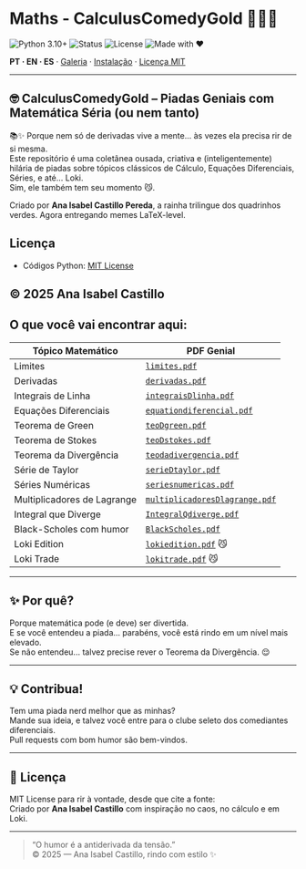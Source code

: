 <!-- HERO -->
# Maths -  CalculusComedyGold 💎🧮✨

![Python 3.10+](https://img.shields.io/badge/Python-3.10%2B-blue)
![Status](https://img.shields.io/badge/Status-Active-brightgreen)
![License](https://img.shields.io/badge/License-MIT-gold)
![Made with ❤](https://img.shields.io/badge/Made%20with-❤-ff69b4)

**PT · EN · ES** · [Galeria](#galeria--gifs) · [Instalação](#instalação--installation--instalación) · [Licença MIT](#licença--license--licencia)

---
## 🤓 CalculusComedyGold – Piadas Geniais com Matemática Séria (ou nem tanto)

📚✨ Porque nem só de derivadas vive a mente... às vezes ela precisa rir de si mesma.  
Este repositório é uma coletânea ousada, criativa e (inteligentemente) hilária de piadas sobre tópicos clássicos de Cálculo, Equações Diferenciais, Séries, e até... Loki.  
Sim, ele também tem seu momento 😼. 

Criado por **Ana Isabel Castillo Pereda**, a rainha trilingue dos quadrinhos verdes. Agora entregando memes LaTeX-level.
## Licença
- Códigos Python: [MIT License](LICENSE)

**© 2025 Ana Isabel Castillo**  
---

##  O que você vai encontrar aqui:

| Tópico Matemático | PDF Genial |
|-------------------|------------|
| Limites | [`limites.pdf`](./limites.pdf) |
| Derivadas | [`derivadas.pdf`](./derivadas.pdf) |
| Integrais de Linha | [`integraisDlinha.pdf`](./integraisDlinha.pdf) |
| Equações Diferenciais | [`equationdiferencial.pdf`](./equationdiferencial.pdf) |
| Teorema de Green | [`teoDgreen.pdf`](./teoDgreen.pdf) |
| Teorema de Stokes | [`teoDstokes.pdf`](./teoDstokes.pdf) |
| Teorema da Divergência | [`teodadivergencia.pdf`](./teodadivergencia.pdf) |
| Série de Taylor | [`serieDtaylor.pdf`](./serieDtaylor.pdf) |
| Séries Numéricas | [`seriesnumericas.pdf`](./seriesnumericas.pdf) |
| Multiplicadores de Lagrange | [`multiplicadoresDlagrange.pdf`](./multiplicadoresDlagrange.pdf) |
| Integral que Diverge | [`IntegralQdiverge.pdf`](./IntegralQdiverge.pdf) |
| Black-Scholes com humor | [`BlackScholes.pdf`](./BlackScholes.pdf) |
| Loki Edition | [`lokiedition.pdf`](./lokiedition.pdf) 😼
| Loki Trade | [`lokitrade.pdf`](./lokitrade.pdf) 😼
---

## ✨ Por quê?

Porque matemática pode (e deve) ser divertida.  
E se você entendeu a piada… parabéns, você está rindo em um nível mais elevado.  
Se não entendeu... talvez precise rever o Teorema da Divergência. 😌

---

## 💡 Contribua!

Tem uma piada nerd melhor que as minhas?  
Mande sua ideia, e talvez você entre para o clube seleto dos comediantes diferenciais.  
Pull requests com bom humor são bem-vindos.

---

## 📜 Licença

MIT License para rir à vontade, desde que cite a fonte:  
Criado por **Ana Isabel Castillo** com inspiração no caos, no cálculo e em Loki.  

---

> “O humor é a antiderivada da tensão.”  
> © 2025 — Ana Isabel Castillo, rindo com estilo ✨

